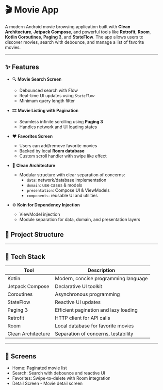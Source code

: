 # 🎬 Movie App

A modern Android movie browsing application built with **Clean Architecture**, **Jetpack Compose**, and powerful tools like **Retrofit**, **Room**, **Kotlin Coroutines**, **Paging 3**, and **StateFlow**. The app allows users to discover movies, search with debounce, and manage a list of favorite movies.

---

## ✨ Features

- 🔍 **Movie Search Screen**  
  - Debounced search with Flow
  - Real-time UI updates using `StateFlow`
  - Minimum query length filter

- 🎞️ **Movie Listing with Pagination**  
  - Seamless infinite scrolling using **Paging 3**
  - Handles network and UI loading states
 

- ❤️ **Favorites Screen**
  - Users can add/remove favorite movies
  - Backed by local **Room database**
  - Custom scroll handler with swipe like effect

- 🧼 **Clean Architecture**
  - Modular structure with clear separation of concerns:
    - `data`: network/database implementation
    - `domain`: use cases & models
    - `presentation`: Compose UI & ViewModels
    - `components`: reusable UI and utilities

- ⚙️ **Koin for Dependency Injection**
  - ViewModel injection
  - Module separation for data, domain, and presentation layers

## 📂 Project Structure


---

## 🔧 Tech Stack

| Tool             | Description                                   |
|------------------|-----------------------------------------------|
| Kotlin           | Modern, concise programming language          |
| Jetpack Compose  | Declarative UI toolkit                        |
| Coroutines       | Asynchronous programming                      |
| StateFlow        | Reactive UI updates                           |
| Paging 3         | Efficient pagination and lazy loading         |
| Retrofit         | HTTP client for API calls                     |
| Room             | Local database for favorite movies            |
| Clean Architecture | Separation of concerns, testability         |

---

## 📱 Screens

- Home: Paginated movie list
- Search: Search with debounce and reactive UI
- Favorites: Swipe-to-delete with Room integration
- Detail Screen - Movie detail screen


